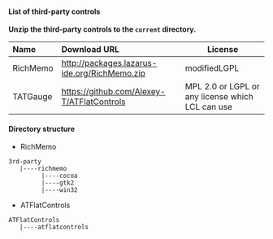 #### List of third-party controls

**Unzip the third-party controls to the `current` directory.**


| Name | Download URL | License |
| :------ | :------ | ---- |
| RichMemo | http://packages.lazarus-ide.org/RichMemo.zip | modifiedLGPL |
| TATGauge | https://github.com/Alexey-T/ATFlatControls | MPL 2.0 or LGPL or any license which LCL can use |

#### Directory structure

* RichMemo

```
3rd-party 
   |----richmemo
         |----cocoa
         |----gtk2
         |----win32
```

* ATFlatControls

```
ATFlatControls
   |----atflatcontrols
```

